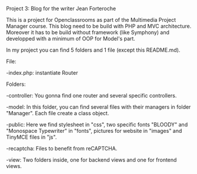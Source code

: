 Project 3: Blog for the writer Jean Forteroche

This is a project for Openclassrooms as part of the Multimedia Project Manager course.
This blog need to be build with PHP and MVC architecture. Moreover it has to be build without framework (like Symphony) and developped with a minimum of OOP for Model's part.

In my project you can find 5 folders and 1 file (except this README.md).

File:

-index.php: instantiate Router

Folders:

-controller: You gonna find one router and several specific controllers.

-model: In this folder, you can find several files with their managers in folder "Manager". Each file create a class object.

-public: Here we find stylesheet in "css", two specific fonts "BLOODY" and "Monospace Typewriter" in "fonts", pictures for website in "images" and TinyMCE files in "js".

-recaptcha: Files to benefit from reCAPTCHA.

-view: Two folders inside, one for backend views and one for frontend views.
